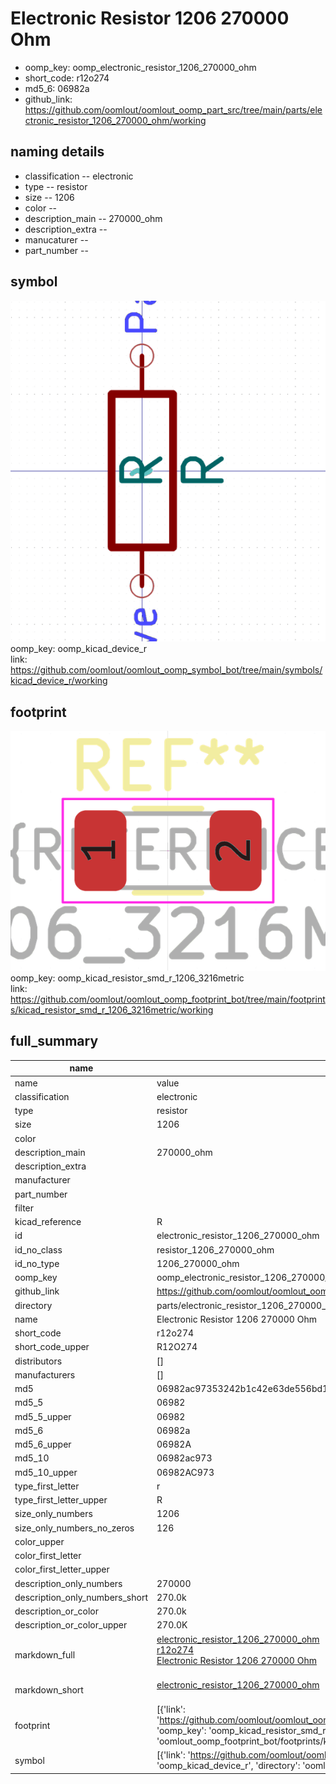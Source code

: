 # Electronic Resistor 1206 270000 Ohm

  
* oomp_key: oomp_electronic_resistor_1206_270000_ohm 
* short_code: r12o274
* md5_6: 06982a  
* github_link: https://github.com/oomlout/oomlout_oomp_part_src/tree/main/parts/electronic_resistor_1206_270000_ohm/working  
## naming details
* classification -- electronic
* type -- resistor
* size -- 1206
* color -- 
* description_main -- 270000_ohm
* description_extra -- 
* manucaturer -- 
* part_number -- 



## symbol

![](symbol/0/working/working_600.png)  
oomp_key: oomp_kicad_device_r  
link: https://github.com/oomlout/oomlout_oomp_symbol_bot/tree/main/symbols/kicad_device_r/working  

## footprint

![](footprint/0/working/working_600.png)  
oomp_key: oomp_kicad_resistor_smd_r_1206_3216metric  
link: https://github.com/oomlout/oomlout_oomp_footprint_bot/tree/main/footprints/kicad_resistor_smd_r_1206_3216metric/working  

## full_summary
| name | value | 
| --- | --- | 
| name | value | 
| classification | electronic | 
| type | resistor | 
| size | 1206 | 
| color |  | 
| description_main | 270000_ohm | 
| description_extra |  | 
| manufacturer |  | 
| part_number |  | 
| filter |  | 
| kicad_reference | R | 
| id | electronic_resistor_1206_270000_ohm | 
| id_no_class | resistor_1206_270000_ohm | 
| id_no_type | 1206_270000_ohm | 
| oomp_key | oomp_electronic_resistor_1206_270000_ohm | 
| github_link | https://github.com/oomlout/oomlout_oomp_part_src/tree/main/parts/electronic_resistor_1206_270000_ohm/working | 
| directory | parts/electronic_resistor_1206_270000_ohm | 
| name | Electronic Resistor 1206 270000 Ohm | 
| short_code | r12o274 | 
| short_code_upper | R12O274 | 
| distributors | [] | 
| manufacturers | [] | 
| md5 | 06982ac97353242b1c42e63de556bd12 | 
| md5_5 | 06982 | 
| md5_5_upper | 06982 | 
| md5_6 | 06982a | 
| md5_6_upper | 06982A | 
| md5_10 | 06982ac973 | 
| md5_10_upper | 06982AC973 | 
| type_first_letter | r | 
| type_first_letter_upper | R | 
| size_only_numbers | 1206 | 
| size_only_numbers_no_zeros | 126 | 
| color_upper |  | 
| color_first_letter |  | 
| color_first_letter_upper |  | 
| description_only_numbers | 270000 | 
| description_only_numbers_short | 270.0k | 
| description_or_color | 270.0k | 
| description_or_color_upper | 270.0K | 
| markdown_full | [electronic_resistor_1206_270000_ohm](https://github.com/oomlout/oomlout_oomp_part_src/tree/main/parts/electronic_resistor_1206_270000_ohm/working)<br>[r12o274](https://github.com/oomlout/oomlout_oomp_part_src/tree/main/parts/electronic_resistor_1206_270000_ohm/working)<br>[Electronic Resistor 1206 270000 Ohm](https://github.com/oomlout/oomlout_oomp_part_src/tree/main/parts/electronic_resistor_1206_270000_ohm/working)<br><br> | 
| markdown_short | [electronic_resistor_1206_270000_ohm](https://github.com/oomlout/oomlout_oomp_part_src/tree/main/parts/electronic_resistor_1206_270000_ohm/working)<br><br> | 
| footprint | [{'link': 'https://github.com/oomlout/oomlout_oomp_footprint_bot/tree/main/foootprntss/kicad_resistor_smd_r_1206_3216metric', 'oomp_key': 'oomp_kicad_resistor_smd_r_1206_3216metric', 'directory': 'oomlout_oomp_footprint_bot/footprints/kicad_resistor_smd_r_1206_3216metric//working/working.kicad_mod'}] | 
| symbol | [{'link': 'https://github.com/oomlout/oomlout_oomp_symbol_bot/tree/main/symbols/kicad_device_r', 'oomp_key': 'oomp_kicad_device_r', 'directory': 'oomlout_oomp_symbol_bot/symbols/kicad_device_r//working/working.kicad_sym'}] | 
